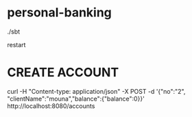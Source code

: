 # personal-banking

./sbt

restart

# CREATE ACCOUNT


curl -H "Content-type: application/json" -X POST -d '{"no":"2", "clientName":"mouna","balance":{"balance":0}}' http://localhost:8080/accounts
